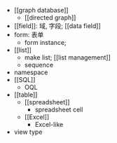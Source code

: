 - [[graph database]]
    - [[directed graph]]
- [[field]]: 域, 字段; [[data field]]
- form: 表单
    - form instance;
- [[list]]
    - make list; [[list management]]
    - sequence
- namespace
- [[SQL]]
    - OQL
- [[table]]
    - [[spreadsheet]]
        - spreadsheet cell
    - [[Excel]]
        - Excel-like
- view type
